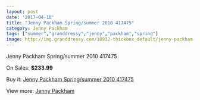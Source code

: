 ```yaml
---
layout: post
date: '2017-04-10'
title: "Jenny Packham Spring/summer 2010 417475"
category: Jenny Packham
tags: ["summer","granddressy","jenny","packham","spring"]
image: http://img.granddressy.com/18932-thickbox_default/jenny-packham-spring-summer-2010-417475.jpg
---
```

Jenny Packham Spring/summer 2010 417475

On Sales: **$233.99**
<a href="https://www.granddressy.com/en/jenny-packham/17915-jenny-packham-spring-summer-2010-417475.html"><amp-img layout="responsive" width="600" height="600" src="//img.granddressy.com/18932-thickbox_default/jenny-packham-spring-summer-2010-417475.jpg" alt="Jenny Packham Spring/summer 2010 417475 0" /></a>

Buy it: [Jenny Packham Spring/summer 2010 417475](https://www.granddressy.com/en/jenny-packham/17915-jenny-packham-spring-summer-2010-417475.html "Jenny Packham Spring/summer 2010 417475")

View more: [Jenny Packham](https://www.granddressy.com/en/17-jenny-packham "Jenny Packham")